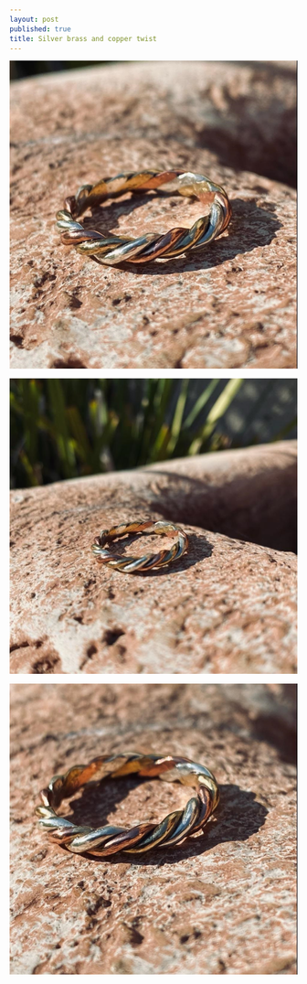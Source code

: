 ```yaml
---
layout: post
published: true
title: Silver brass and copper twist
---
```

![twist_silver_brass_copper_8.jpg](/images/jewelry/rings/twist_silver_brass_copper_8.jpg)
<!--more-->
![twist_silver_brass_copper_8-2.jpg](/images/jewelry/rings/twist_silver_brass_copper_8-2.jpg)
<!--more-->
![twist_silver_brass_copper_8-3.jpg](/images/jewelry/rings/twist_silver_brass_copper_8-3.jpg)